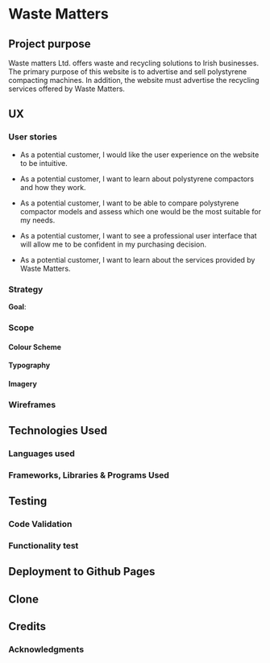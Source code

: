 # Waste Matters

## Project purpose
Waste matters Ltd. offers waste and recycling solutions to Irish businesses. The primary purpose of this website is to advertise and sell polystyrene compacting machines.
In addition, the website must advertise the recycling services offered by Waste Matters.

## UX

### User stories
* As a potential customer, I would like the user experience on the website to be intuitive.

* As a potential customer, I want to learn about polystyrene compactors and how they work.

* As a potential customer, I want to be able to compare polystyrene compactor models and assess which one would be the most suitable for my needs.

* As a potential customer, I want to see a professional user interface that will allow me to be confident in my purchasing decision.

* As a potential customer, I want to learn about the services provided by Waste Matters.

### Strategy
__Goal__:

### Scope

#### Colour Scheme

#### Typography

#### Imagery

### Wireframes

## Technologies Used
### Languages used

### Frameworks, Libraries & Programs Used

## Testing

### Code Validation


### Functionality test

## Deployment to Github Pages

## Clone

## Credits
### Acknowledgments
